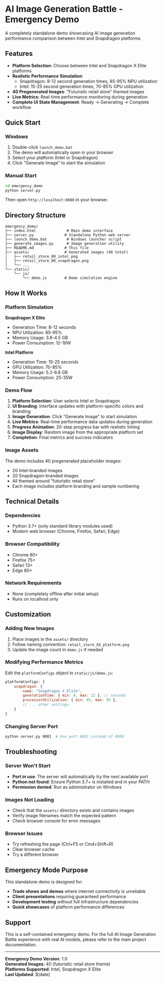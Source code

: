 # AI Image Generation Battle - Emergency Demo

A completely standalone demo showcasing AI image generation performance comparison between Intel and Snapdragon platforms.

## Features

- **Platform Selection**: Choose between Intel and Snapdragon X Elite platforms
- **Realistic Performance Simulation**: 
  - Snapdragon: 8-12 second generation times, 85-95% NPU utilization
  - Intel: 15-25 second generation times, 70-85% GPU utilization
- **40 Pregenerated Images**: "Futuristic retail store" themed images
- **Live Metrics**: Real-time performance monitoring during generation
- **Complete UI State Management**: Ready → Generating → Complete workflow

## Quick Start

### Windows
1. Double-click `launch_demo.bat`
2. The demo will automatically open in your browser
3. Select your platform (Intel or Snapdragon)
4. Click "Generate Image" to start the simulation

### Manual Start
```bash
cd emergency_demo
python server.py
```
Then open `http://localhost:8080` in your browser.

## Directory Structure

```
emergency_demo/
├── index.html              # Main demo interface
├── server.py              # Standalone Python web server
├── launch_demo.bat         # Windows launcher script
├── generate_images.py      # Image generation utility
├── README.md              # This file
├── assets/                # Generated images (40 total)
│   ├── retail_store_00_intel.png
│   ├── retail_store_00_snapdragon.png
│   └── ...
└── static/
    └── js/
        └── demo.js        # Demo simulation engine
```

## How It Works

### Platform Simulation

**Snapdragon X Elite**
- Generation Time: 8-12 seconds
- NPU Utilization: 85-95%
- Memory Usage: 3.8-4.5 GB
- Power Consumption: 12-18W

**Intel Platform**
- Generation Time: 15-25 seconds
- GPU Utilization: 70-85%
- Memory Usage: 5.2-6.8 GB
- Power Consumption: 25-35W

### Demo Flow

1. **Platform Selection**: User selects Intel or Snapdragon
2. **UI Branding**: Interface updates with platform-specific colors and branding
3. **Image Generation**: Click "Generate Image" to start simulation
4. **Live Metrics**: Real-time performance data updates during generation
5. **Progress Animation**: 20-step progress bar with realistic timing
6. **Image Display**: Random image from the appropriate platform set
7. **Completion**: Final metrics and success indicators

### Image Assets

The demo includes 40 pregenerated placeholder images:
- 20 Intel-branded images
- 20 Snapdragon-branded images
- All themed around "futuristic retail store"
- Each image includes platform branding and sample numbering

## Technical Details

### Dependencies
- Python 3.7+ (only standard library modules used)
- Modern web browser (Chrome, Firefox, Safari, Edge)

### Browser Compatibility
- Chrome 80+
- Firefox 75+
- Safari 13+
- Edge 80+

### Network Requirements
- None (completely offline after initial setup)
- Runs on localhost only

## Customization

### Adding New Images
1. Place images in the `assets/` directory
2. Follow naming convention: `retail_store_XX_platform.png`
3. Update the image count in `demo.js` if needed

### Modifying Performance Metrics
Edit the `platformConfigs` object in `static/js/demo.js`:

```javascript
platformConfigs: {
    snapdragon: {
        name: "Snapdragon X Elite",
        generationTime: { min: 8, max: 12 }, // seconds
        processorUtilization: { min: 85, max: 95 },
        // ... other settings
    }
}
```

### Changing Server Port
```bash
python server.py 8081  # Use port 8081 instead of 8080
```

## Troubleshooting

### Server Won't Start
- **Port in use**: The server will automatically try the next available port
- **Python not found**: Ensure Python 3.7+ is installed and in your PATH
- **Permission denied**: Run as administrator on Windows

### Images Not Loading
- Check that the `assets/` directory exists and contains images
- Verify image filenames match the expected pattern
- Check browser console for error messages

### Browser Issues
- Try refreshing the page (Ctrl+F5 or Cmd+Shift+R)
- Clear browser cache
- Try a different browser

## Emergency Mode Purpose

This standalone demo is designed for:
- **Trade shows and demos** where internet connectivity is unreliable
- **Client presentations** requiring guaranteed performance
- **Development testing** without full infrastructure dependencies
- **Quick showcases** of platform performance differences

## Support

This is a self-contained emergency demo. For the full AI Image Generation Battle experience with real AI models, please refer to the main project documentation.

---

**Emergency Demo Version**: 1.0  
**Generated Images**: 40 (futuristic retail store theme)  
**Platforms Supported**: Intel, Snapdragon X Elite  
**Last Updated**: $(date)